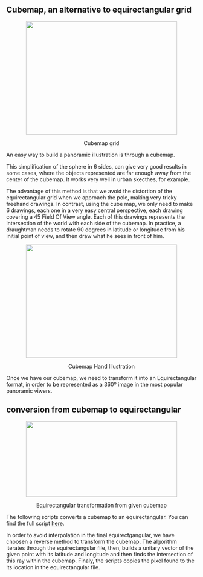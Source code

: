 ## Cubemap, an alternative to equirectangular grid

<p align="center">
  <img width="400" height="300" src="https://github.com/javierdejuan/stuff/blob/master/VirtualReallityFoundamentals/code/hexaedro%20equiangular.jpg">
</p>
<p align="center">
Cubemap grid
</p>

An easy way to build a panoramic illustration is through a cubemap.

This simplification of the sphere in 6 sides, can give very good results in some cases, where the objects represented are far enough away 
from the center of the cubemap.
It works very well in urban skecthes, for example.

The advantage of this method is that we avoid the distortion of the equirectangular grid when we approach the pole, making very tricky freehand drawings.
In contrast, using the cube map, we only need to make 6 drawings, each one in a very easy central perspective, each drawing covering a 45 Field Of View angle.
Each of this drawings represents the intersection of the world with each side of the cubemap.
In practice, a draughtman needs to rotate 90 degrees in latitude or longitude from his initial point of view, and then draw what he sees in front of him.


<p align="center">
  <img width="400" height="300" src="https://github.com/javierdejuan/stuff/blob/master/VirtualReallityFoundamentals/code/marche%20des%20halles%20angouleme%20Hexaedro.png">
</p>
<p align="center">
Cubemap Hand Illustration
</p>


Once we have our cubemap, we need to transform it into an Equirectangular format, in order to be represented as a 360º image in the most popular panoramic viwers.

## conversion from cubemap to equirectangular

<p align="center">
  <img width="400" height="200" src="https://github.com/javierdejuan/stuff/blob/master/VirtualReallityFoundamentals/code/marche%20des%20halles%20angouleme.jpg">
</p>
<p align="center">
Equirectangular transformation from given cubemap
</p>

The following scripts converts a cubemap to an equirectangular. 
You can find the full script [here](https://github.com/javierdejuan/stuff/blob/master/VirtualReallityFoundamentals/code/HexaedroToEquirectPy.py).

In order to avoid interpolation in the final equirectgangular, we have choosen a reverse method to transform the cubemap.
The algorithm iterates through the equirectangular file, then, builds a unitary vector of the given point with its latitude and longitude and 
then finds the intersection of this ray within the cubemap.
Finaly, the scripts copies the pixel found to the its location in the equirectangular file.


